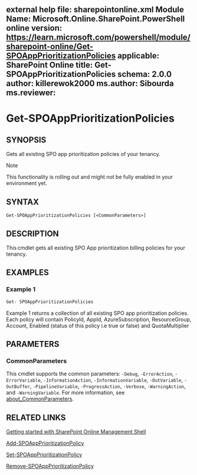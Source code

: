 external help file: sharepointonline.xml
Module Name: Microsoft.Online.SharePoint.PowerShell
online version: https://learn.microsoft.com/powershell/module/sharepoint-online/Get-SPOAppPrioritizationPolicies
applicable: SharePoint Online
title: Get-SPOAppPrioritizationPolicies
schema: 2.0.0
author: killerewok2000
ms.author: Sibourda
ms.reviewer:
---

# Get-SPOAppPrioritizationPolicies

## SYNOPSIS

Gets all existing SPO app prioritization policies of your tenancy. 
> [!NOTE]
> This functionality is rolling out and might not be fully enabled in your environment yet. 
## SYNTAX

```
Get-SPOAppPrioritizationPolicies [<CommonParameters>]
```


## DESCRIPTION

This cmdlet gets all existing SPO App prioritization billing policies for your tenancy.

## EXAMPLES

### Example 1

```powershell
Get- SPOAppPrioritizationPolicies 
```

Example 1 returns a collection of all existing SPO app prioritization policies. Each policy will contain PolicyId, AppId, AzureSubscription, ResourceGroup, Account, Enabled (status of this policy i.e true or false) and QuotaMultiplier 


## PARAMETERS

### CommonParameters

This cmdlet supports the common parameters: `-Debug`, `-ErrorAction`, `-ErrorVariable`, `-InformationAction`, `-InformationVariable`, `-OutVariable`, `-OutBuffer`, `-PipelineVariable`, `-ProgressAction`, `-Verbose`, `-WarningAction`, and `-WarningVariable`. For more information, see [about_CommonParameters](/powershell/module/microsoft.powershell.core/about/about_commonparameters).

## RELATED LINKS

[Getting started with SharePoint Online Management Shell](/powershell/sharepoint/sharepoint-online/connect-sharepoint-online)

[Add-SPOAppPrioritizationPolicy](./Add-SPOAppPrioritizationPolicy.md)

[Set-SPOAppPrioritizationPolicy](./Set-SPOAppPrioritizationPolicy.md)

[Remove-SPOAppPrioritizationPolicy](./Remove-SPOAppPrioritizationPolicy.md)